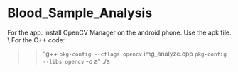 # Blood_Sample_Analysis
For the app: install OpenCV Manager on the android phone. Use the apk file. \\
For the C++ code: 
>>"g++ `pkg-config --cflags opencv` img_analyze.cpp `pkg-config --libs opencv` -o a"
>>./a 
